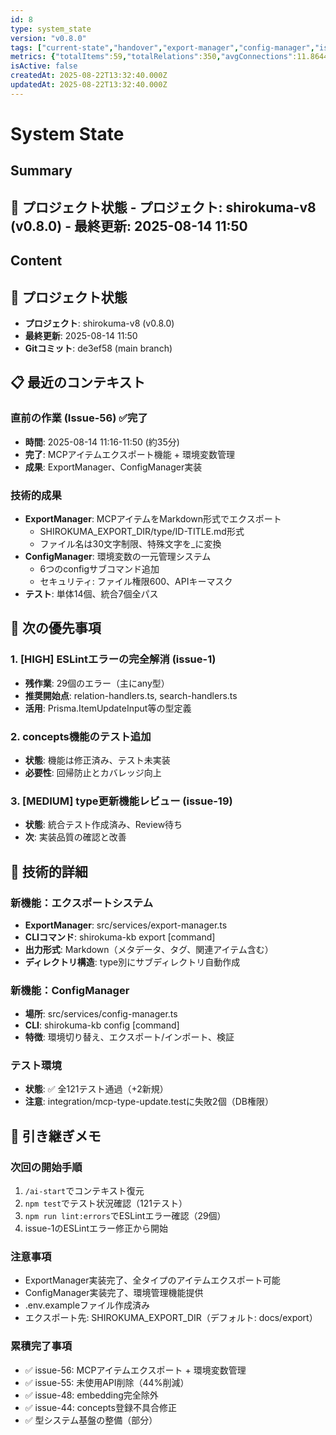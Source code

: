 ```yaml
---
id: 8
type: system_state
version: "v0.8.0"
tags: ["current-state","handover","export-manager","config-manager","issue-56"]
metrics: {"totalItems":59,"totalRelations":350,"avgConnections":11.864406779661017,"maxConnections":32,"isolatedNodes":0,"timestamp":"2025-08-14T02:53:23.995Z"}
isActive: false
createdAt: 2025-08-22T13:32:40.000Z
updatedAt: 2025-08-22T13:32:40.000Z
---
```


# System State

## Summary

## 📍 プロジェクト状態 - **プロジェクト**: shirokuma-v8 (v0.8.0) - **最終更新**: 2025-08-14 11:50

## Content

## 📍 プロジェクト状態
- **プロジェクト**: shirokuma-v8 (v0.8.0)
- **最終更新**: 2025-08-14 11:50
- **Gitコミット**: de3ef58 (main branch)

## 📋 最近のコンテキスト

### 直前の作業 (Issue-56) ✅完了
- **時間**: 2025-08-14 11:16-11:50 (約35分)
- **完了**: MCPアイテムエクスポート機能 + 環境変数管理
- **成果**: ExportManager、ConfigManager実装

### 技術的成果
- **ExportManager**: MCPアイテムをMarkdown形式でエクスポート
  - SHIROKUMA_EXPORT_DIR/type/ID-TITLE.md形式
  - ファイル名は30文字制限、特殊文字を_に変換
- **ConfigManager**: 環境変数の一元管理システム
  - 6つのconfigサブコマンド追加
  - セキュリティ: ファイル権限600、APIキーマスク
- **テスト**: 単体14個、統合7個全パス

## 🎯 次の優先事項

### 1. [HIGH] ESLintエラーの完全解消 (issue-1)
- **残作業**: 29個のエラー（主にany型）
- **推奨開始点**: relation-handlers.ts, search-handlers.ts
- **活用**: Prisma.ItemUpdateInput等の型定義

### 2. concepts機能のテスト追加
- **状態**: 機能は修正済み、テスト未実装
- **必要性**: 回帰防止とカバレッジ向上

### 3. [MEDIUM] type更新機能レビュー (issue-19)
- **状態**: 統合テスト作成済み、Review待ち
- **次**: 実装品質の確認と改善

## 🔧 技術的詳細

### 新機能：エクスポートシステム
- **ExportManager**: src/services/export-manager.ts
- **CLIコマンド**: shirokuma-kb export [command]
- **出力形式**: Markdown（メタデータ、タグ、関連アイテム含む）
- **ディレクトリ構造**: type別にサブディレクトリ自動作成

### 新機能：ConfigManager
- **場所**: src/services/config-manager.ts
- **CLI**: shirokuma-kb config [command]
- **特徴**: 環境切り替え、エクスポート/インポート、検証

### テスト環境
- **状態**: ✅ 全121テスト通過（+2新規）
- **注意**: integration/mcp-type-update.testに失敗2個（DB権限）

## 📝 引き継ぎメモ

### 次回の開始手順
1. `/ai-start`でコンテキスト復元
2. `npm test`でテスト状況確認（121テスト）
3. `npm run lint:errors`でESLintエラー確認（29個）
4. issue-1のESLintエラー修正から開始

### 注意事項
- ExportManager実装完了、全タイプのアイテムエクスポート可能
- ConfigManager実装完了、環境管理機能提供
- .env.exampleファイル作成済み
- エクスポート先: SHIROKUMA_EXPORT_DIR（デフォルト: docs/export）

### 累積完了事項
- ✅ issue-56: MCPアイテムエクスポート + 環境変数管理
- ✅ issue-55: 未使用API削除（44%削減）
- ✅ issue-48: embedding完全除外
- ✅ issue-44: concepts登録不具合修正
- ✅ 型システム基盤の整備（部分）